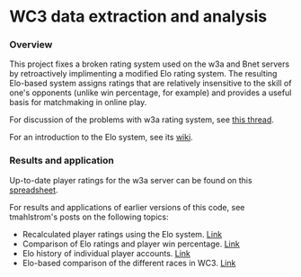 # WC3 data extraction and analysis 

### Overview

This project fixes a broken rating system used on the w3a and Bnet servers by retroactively implimenting a modified Elo rating system. The resulting Elo-based system assigns ratings that are relatively insensitive to the skill of one's opponents (unlike win percentage, for example) and provides a useful basis for matchmaking in online play.

For discussion of the problems with w3a rating system, see [this thread][1].

For an introduction to the Elo system, see its [wiki][2].


### Results and application
Up-to-date player ratings for the w3a server can be found on this [spreadsheet][3].

For results and applications of earlier versions of this code, see tmahlstrom's posts on the following topics: 
* Recalculated player ratings using the Elo system. [Link][4]
* Comparison of Elo ratings and player win percentage. [Link][5]
* Elo history of individual player accounts. [Link][6]
* Elo-based comparison of the different races in WC3. [Link][7]






[1]:http://tft.w3arena.net/community/viewtopic.php?f=14&t=1662&p=6358&hilit=ranking#p6358
[2]:https://en.wikipedia.org/wiki/Elo_rating_system/
[3]:https://www.dropbox.com/sh/4e657qwbpgjwlm6/AAB9iMvqo6aiqLVvq0RHw_iLa?dl=0
[4]:https://www.reddit.com/r/WC3/comments/4otqzl/elo_of_all_w3a_accounts_results_and_rankings/
[5]:https://www.reddit.com/r/WC3/comments/4phooh/elo_analysis_part_2_elo_vs_win/
[6]:https://www.reddit.com/r/WC3/comments/4qax80/elo_analysis_part_3_elo_history_of_individual/
[7]:https://www.reddit.com/r/WC3/comments/4qow40/elo_analysis_part_4_elo_distribution_of_the_races/
